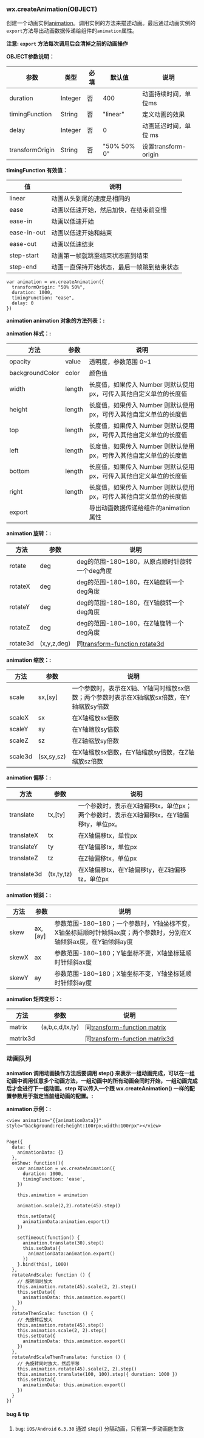 <!-- https://developers.weixin.qq.com/miniprogram/dev/api/api-animation.html -->

### wx.createAnimation(OBJECT)

创建一个动画实例[animation](https://developers.weixin.qq.com/miniprogram/dev/api/api-animation.html#animation)。调用实例的方法来描述动画。最后通过动画实例的`export`方法导出动画数据传递给组件的`animation`属性。

**注意: `export` 方法每次调用后会清掉之前的动画操作**

**OBJECT参数说明：**

  参数              |  类型      |  必填 |  默认值        |  说明                 
--------------------|------------|-------|----------------|-----------------------
  duration          |  Integer   |  否   |  400           |  动画持续时间，单位ms 
  timingFunction    |  String    |  否   |  "linear"      |  定义动画的效果       
  delay             |  Integer   |  否   |  0             | 动画延迟时间，单位 ms 
  transformOrigin   |  String    |  否   |  "50% 50% 0"   |  设置transform-origin 

**timingFunction 有效值：**

  值            |  说明                    
----------------|--------------------------
  linear        |动画从头到尾的速度是相同的
  ease          |动画以低速开始，然后加快，在结束前变慢
  ease-in       |  动画以低速开始          
  ease-in-out   |  动画以低速开始和结束    
  ease-out      |  动画以低速结束          
  step-start    |动画第一帧就跳至结束状态直到结束
  step-end      |动画一直保持开始状态，最后一帧跳到结束状态

    var animation = wx.createAnimation({
      transformOrigin: "50% 50%",
      duration: 1000,
      timingFunction: "ease",
      delay: 0
    })
    

**animation animation 对象的方法列表：:**

**animation 样式：:**

  方法              |  参数     |  说明                                      
--------------------|-----------|--------------------------------------------
  opacity           |  value    |  透明度，参数范围 0~1                      
  backgroundColor   |  color    |  颜色值                                    
  width             |  length   |长度值，如果传入 Number 则默认使用 px，可传入其他自定义单位的长度值
  height            |  length   |长度值，如果传入 Number 则默认使用 px，可传入其他自定义单位的长度值
  top               |  length   |长度值，如果传入 Number 则默认使用 px，可传入其他自定义单位的长度值
  left              |  length   |长度值，如果传入 Number 则默认使用 px，可传入其他自定义单位的长度值
  bottom            |  length   |长度值，如果传入 Number 则默认使用 px，可传入其他自定义单位的长度值
  right             |  length   |长度值，如果传入 Number 则默认使用 px，可传入其他自定义单位的长度值
  export            |           |  导出动画数据传递给组件的animation属性     

**animation 旋转：:**

  方法       |  参数          |  说明                                                                                                           
-------------|----------------|-----------------------------------------------------------------------------------------------------------------
  rotate     |  deg           |  deg的范围-180~180，从原点顺时针旋转一个deg角度                                                                 
  rotateX    |  deg           |  deg的范围-180~180，在X轴旋转一个deg角度                                                                        
  rotateY    |  deg           |  deg的范围-180~180，在Y轴旋转一个deg角度                                                                        
  rotateZ    |  deg           |  deg的范围-180~180，在Z轴旋转一个deg角度                                                                        
  rotate3d   |  (x,y,z,deg)   |  同[transform-function rotate3d](https://developer.mozilla.org/en-US/docs/Web/CSS/transform-function/rotate3d)  

**animation 缩放：:**

  方法      |  参数         |  说明                                                
------------|---------------|------------------------------------------------------
  scale     |  sx,[sy]      |一个参数时，表示在X轴、Y轴同时缩放sx倍数；两个参数时表示在X轴缩放sx倍数，在Y轴缩放sy倍数
  scaleX    |  sx           |  在X轴缩放sx倍数                                     
  scaleY    |  sy           |  在Y轴缩放sy倍数                                     
  scaleZ    |  sz           |  在Z轴缩放sy倍数                                     
  scale3d   |  (sx,sy,sz)   |  在X轴缩放sx倍数，在Y轴缩放sy倍数，在Z轴缩放sz倍数   

**animation 偏移：:**

  方法          |  参数         |  说明                                                 
----------------|---------------|-------------------------------------------------------
  translate     |  tx,[ty]      |一个参数时，表示在X轴偏移tx，单位px；两个参数时，表示在X轴偏移tx，在Y轴偏移ty，单位px。
  translateX    |  tx           |  在X轴偏移tx，单位px                                  
  translateY    |  ty           |  在Y轴偏移tx，单位px                                  
  translateZ    |  tz           |  在Z轴偏移tx，单位px                                  
  translate3d   |  (tx,ty,tz)   |  在X轴偏移tx，在Y轴偏移ty，在Z轴偏移tz，单位px        

**animation 倾斜：:**

  方法    |  参数      |  说明                                                                
----------|------------|----------------------------------------------------------------------
  skew    |  ax,[ay]   |参数范围-180~180；一个参数时，Y轴坐标不变，X轴坐标延顺时针倾斜ax度；两个参数时，分别在X轴倾斜ax度，在Y轴倾斜ay度
  skewX   |  ax        |  参数范围-180~180；Y轴坐标不变，X轴坐标延顺时针倾斜ax度              
  skewY   |  ay        |  参数范围-180~180；X轴坐标不变，Y轴坐标延顺时针倾斜ay度              

**animation 矩阵变形：:**

  方法       |  参数              |  说明                                                                                                           
-------------|--------------------|-----------------------------------------------------------------------------------------------------------------
  matrix     |  (a,b,c,d,tx,ty)   |  同[transform-function matrix](https://developer.mozilla.org/en-US/docs/Web/CSS/transform-function/matrix)      
  matrix3d   |                    |  同[transform-function matrix3d](https://developer.mozilla.org/en-US/docs/Web/CSS/transform-function/matrix3d)  

### 动画队列

**animation 调用动画操作方法后要调用 step() 来表示一组动画完成，可以在一组动画中调用任意多个动画方法，一组动画中的所有动画会同时开始，一组动画完成后才会进行下一组动画。step 可以传入一个跟 wx.createAnimation() 一样的配置参数用于指定当前组动画的配置。:**

**animation 示例：:**

    <view animation="{{animationData}}" style="background:red;height:100rpx;width:100rpx"></view>
    

    Page({
      data: {
        animationData: {}
      },
      onShow: function(){
        var animation = wx.createAnimation({
          duration: 1000,
      	  timingFunction: 'ease',
        })
    
        this.animation = animation
        
        animation.scale(2,2).rotate(45).step()
        
        this.setData({
          animationData:animation.export()
        })
        
        setTimeout(function() {
          animation.translate(30).step()
          this.setData({
            animationData:animation.export()
          })
        }.bind(this), 1000)
      },
      rotateAndScale: function () {
        // 旋转同时放大
        this.animation.rotate(45).scale(2, 2).step()
        this.setData({
          animationData: this.animation.export()
        })
      },
      rotateThenScale: function () {
        // 先旋转后放大
        this.animation.rotate(45).step()
        this.animation.scale(2, 2).step()
        this.setData({
          animationData: this.animation.export()
        })
      },
      rotateAndScaleThenTranslate: function () {
        // 先旋转同时放大，然后平移
        this.animation.rotate(45).scale(2, 2).step()
        this.animation.translate(100, 100).step({ duration: 1000 })
        this.setData({
          animationData: this.animation.export()
        })
      }
    })
    

#### bug & tip

1.  `bug`: `iOS/Android` `6.3.30` 通过 step() 分隔动画，只有第一步动画能生效

